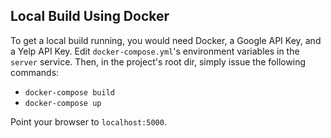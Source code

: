 ## Local Build Using Docker
To get a local build running, you would need Docker, a Google API
Key, and a Yelp API Key. Edit `docker-compose.yml`'s environment
variables in the `server` service.
Then, in the project's root dir, simply issue the following commands:
- `docker-compose build`
- `docker-compose up`

Point your browser to `localhost:5000`.

